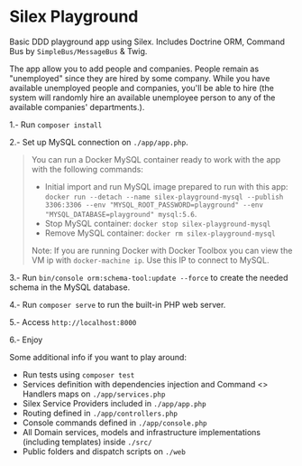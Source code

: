 # Silex Playground

Basic DDD playground app using Silex. Includes Doctrine ORM, Command Bus by `SimpleBus/MessageBus` & Twig.

The app allow you to add people and companies. People remain as "unemployed" since they are hired by some company. 
While you have available unemployed people and companies, you'll be able to hire (the system will randomly hire an 
available unemployee person to any of the available companies' departments.).  

1.- Run `composer install`

2.- Set up MySQL connection on `./app/app.php`. 

> You can run a Docker MySQL container ready to work with the app with the following commands:
>
> - Initial import and run MySQL image prepared to run with this app: `docker run --detach --name silex-playground-mysql --publish 3306:3306 --env "MYSQL_ROOT_PASSWORD=playground" --env "MYSQL_DATABASE=playground" mysql:5.6`.
> - Stop MySQL container: `docker stop silex-playground-mysql`
> - Remove MySQL container: `docker rm silex-playground-mysql` 
> 
> Note: If you are running Docker with Docker Toolbox you can view the VM ip with `docker-machine ip`. Use this IP to connect to MySQL.

3.- Run `bin/console orm:schema-tool:update --force` to create the needed schema in the MySQL database. 

4.- Run `composer serve` to run the built-in PHP web server.

5.- Access `http://localhost:8000`

6.- Enjoy

Some additional info if you want to play around:
* Run tests using `composer test` 
* Services definition with dependencies injection and Command <> Handlers maps on `./app/services.php`
* Silex Service Providers included in `./app/app.php`
* Routing defined in `./app/controllers.php`
* Console commands defined in `./app/console.php`
* All Domain services, models and infrastructure implementations (including templates) inside `./src/`
* Public folders and dispatch scripts on `./web`
